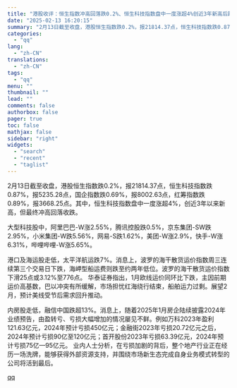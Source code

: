```yaml
---
title: "港股收评：恒生指数冲高回落跌0.2%、恒生科技指数盘中一度涨超4%创近3年新高后跌0.87%"
date: "2025-02-13 16:20:15"
summary: "2月13日截至收盘，港股恒生指数跌0.2%，报21814.37点，恒生科技指数跌0.87%，报523..."
categories:
  - "qq"
lang:
  - "zh-CN"
translations:
  - "zh-CN"
tags:
  - "qq"
menu: ""
thumbnail: ""
lead: ""
comments: false
authorbox: false
pager: true
toc: false
mathjax: false
sidebar: "right"
widgets:
  - "search"
  - "recent"
  - "taglist"
---
```


2月13日截至收盘，港股恒生指数跌0.2%，报21814.37点，恒生科技指数跌0.87%，报5235.28点，国企指数跌0.69%，报8002.63点，红筹指数跌0.89%，报3668.25点。其中，恒生科技指数盘中一度涨超4%，创近3年以来新高，但最终冲高回落收跌。

大型科技股中，阿里巴巴-W涨2.55%，腾讯控股跌0.5%，京东集团-SW跌2.95%，小米集团-W跌5.56%，网易-S跌1.62%，美团-W涨2.9%，快手-W涨6.31%，哔哩哔哩-W涨5.65%。

港口及海运股走低，太平洋航运跌7%。消息上，波罗的海干散货运价指数周三连续第三个交易日下跌，海岬型船运费则跌至约两年低位。波罗的海干散货运价指数下滑25点或3.12%至776点。 华泰证券指出，1月欧线运价同环比下跌，主因前期运价高基数，巴以冲突有所缓解，市场担忧红海绕行结束，船舶运力过剩。展望2月，预计美线受节后需求回升推动。

内房股走低，融信中国跌超13%。消息上，随着2025年1月房企陆续披露2024年业绩预告，由盈转亏、亏损大幅增加的情况屡见不鲜。例如万科2023年盈利121.63亿元，2024年预计亏损450亿元；金融街2023年亏损20.72亿元之后，2024年预计亏损90亿至120亿元；首开股份2023年亏损63.39亿元，2024年预计亏损75亿—95亿元。 业内人士分析，在亏损加剧的背后，整个地产行业正在经历一场洗牌，能够获得外部资源支持，并围绕市场新生态完成自身业务模式转型的公司将活到最后。

[qq](https://new.qq.com/rain/a/20250213A05R9D00)
